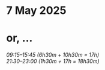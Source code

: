 # 7 May 2025
# or, …

_09:15–15:45 (6h30m + 10h30m = 17h)_  
_21:30–23:00 (1h30m + 17h = 18h30m)_  
